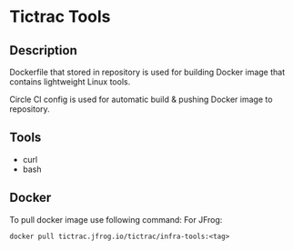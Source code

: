 # Tictrac Tools 

## Description
Dockerfile that stored in repository is used for building Docker image that contains lightweight Linux tools.

Circle CI config is used for automatic build & pushing Docker image to repository.

## Tools
 - curl
 - bash
## Docker
To pull docker image use following command:
For JFrog:
```
docker pull tictrac.jfrog.io/tictrac/infra-tools:<tag>
```
